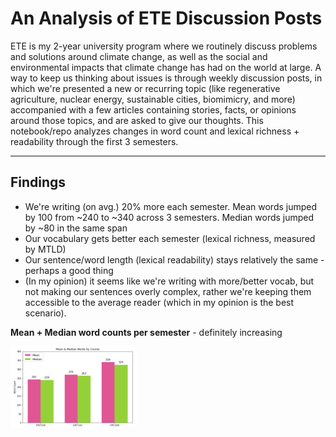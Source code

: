 # An Analysis of ETE Discussion Posts

ETE is my 2-year university program where we routinely discuss problems and solutions around climate change, as well as the social and environmental impacts that climate change has had on the world at large. A way to keep us thinking about issues is through weekly discussion posts, in which we're presented a new or recurring topic (like regenerative agriculture, nuclear energy, sustainable cities, biomimicry, and more) accompanied with a few articles containing stories, facts, or opinions around those topics, and are asked to give our thoughts. This notebook/repo analyzes changes in word count and lexical richness + readability through the first 3 semesters. 

--- 
## Findings
- We're writing (on avg.) 20% more each semester. Mean words jumped by 100 from ~240 to ~340 across 3 semesters. Median words jumped by ~80 in the same span
- Our vocabulary gets better each semester (lexical richness, measured by MTLD) 
- Our sentence/word length (lexical readability) stays relatively the same - perhaps a good thing
- (In my opinion) it seems like we're writing with more/better vocab, but not making our sentences overly complex, rather we're keeping them accessible to the average reader (which in my opinion is the best scenario).

**Mean + Median word counts per semester** - definitely increasing

<img src="imgs/meanmed.png" width="40%">

